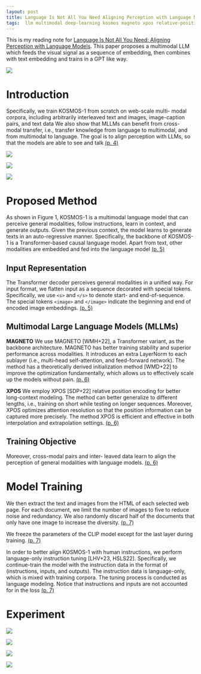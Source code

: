 ```yaml
---
layout: post
title: Language Is Not All You Need Aligning Perception with Language Models
tags:  llm multimodal deep-learning kosmos magneto xpos relative-position-encoding gpt flamingo
---
```


This is my reading note for [Language Is Not All You Need: Aligning Perception with Language Models](http://arxiv.org/abs/2302.14045). This paper proposes a multimodal LLM which feeds the visual signal as a sequence of embedding, then combines with text embedding and trains in a GPT like way.

![](https://raw.githubusercontent.com/zhangtemplar/zhangtemplar.github.io/master/uPic/huangLanguageNotAll2023-1-x102-y86.png) 

# Introduction
Specifically, we train KOSMOS-1 from scratch on web-scale multi- modal corpora, including arbitrarily interleaved text and images, image-caption pairs, and text data We also show that MLLMs can benefit from cross-modal transfer, i.e., transfer knowledge from language to multimodal, and from multimodal to language. The goal is to align perception with LLMs, so that the models are able to see and talk [(p. 4)](zotero://open-pdf/library/items/LSTWDQEE?page=4&annotation=IUW6JR8G)

![](https://raw.githubusercontent.com/zhangtemplar/zhangtemplar.github.io/master/uPic/huangLanguageNotAll2023-2-x103-y101.png) 

![](https://raw.githubusercontent.com/zhangtemplar/zhangtemplar.github.io/master/uPic/huangLanguageNotAll2023-3-x104-y160.png) 

![](https://raw.githubusercontent.com/zhangtemplar/zhangtemplar.github.io/master/uPic/huangLanguageNotAll2023-4-x106-y417.png) 

# Proposed Method
As shown in Figure 1, KOSMOS-1 is a multimodal language model that can perceive general modalities, follow instructions, learn in context, and generate outputs. Given the previous context, the model learns to generate texts in an auto-regressive manner. Specifically, the backbone of KOSMOS-1 is a Transformer-based causal language model. Apart from text, other modalities are embedded and fed into the language model [(p. 5)](zotero://open-pdf/library/items/LSTWDQEE?page=5&annotation=5TPCHUAN)

## Input Representation
The Transformer decoder perceives general modalities in a unified way. For input format, we flatten input as a sequence decorated with special tokens. Specifically, we use `<s>` and `</s>` to denote start- and end-of-sequence. The special tokens `<image>` and `</image>` indicate the beginning and end of encoded image embeddings. [(p. 5)](zotero://open-pdf/library/items/LSTWDQEE?page=5&annotation=YYVDZ4TF)

## Multimodal Large Language Models (MLLMs)
**MAGNETO** We use MAGNETO [WMH+22], a Transformer variant, as the backbone architecture.  MAGNETO has better training stability and superior performance across modalities. It introduces an extra LayerNorm to each sublayer (i.e., multi-head self-attention, and feed-forward network). The method has a theoretically derived initialization method [WMD+22] to improve the optimization fundamentally, which allows us to effectively scale up the models without pain. [(p. 6)](zotero://open-pdf/library/items/LSTWDQEE?page=6&annotation=9CV4SXS4)

**XPOS** We employ XPOS [SDP+22] relative position encoding for better long-context modeling.  The method can better generalize to different lengths, i.e., training on short while testing on longer sequences. Moreover, XPOS optimizes attention resolution so that the position information can be captured more precisely. The method XPOS is efficient and effective in both interpolation and extrapolation settings. [(p. 6)](zotero://open-pdf/library/items/LSTWDQEE?page=6&annotation=MZ9PWXLW)

## Training Objective
Moreover, cross-modal pairs and inter- leaved data learn to align the perception of general modalities with language models. [(p. 6)](zotero://open-pdf/library/items/LSTWDQEE?page=6&annotation=W6A2W3RV)

# Model Training
We then extract the text and images from the HTML of each selected web page. For each document, we limit the number of images to five to reduce noise and redundancy. We also randomly discard half of the documents that only have one image to increase the diversity. [(p. 7)](zotero://open-pdf/library/items/LSTWDQEE?page=7&annotation=9NCJ7TI5)

We freeze the parameters of the CLIP model except for the last layer during training. [(p. 7)](zotero://open-pdf/library/items/LSTWDQEE?page=7&annotation=E8W7ZR75)

In order to better align KOSMOS-1 with human instructions, we perform language-only instruction tuning [LHV+23, HSLS22]. Specifically, we continue-train the model with the instruction data in the format of (instructions, inputs, and outputs). The instruction data is language-only, which is mixed with training corpora. The tuning process is conducted as language modeling. Notice that instructions and inputs are not accounted for in the loss [(p. 7)](zotero://open-pdf/library/items/LSTWDQEE?page=7&annotation=59FWUYG7)

# Experiment
![](https://raw.githubusercontent.com/zhangtemplar/zhangtemplar.github.io/master/uPic/huangLanguageNotAll2023-9-x102-y550.png) 

![](https://raw.githubusercontent.com/zhangtemplar/zhangtemplar.github.io/master/uPic/huangLanguageNotAll2023-9-x100-y367.png) 

![](https://raw.githubusercontent.com/zhangtemplar/zhangtemplar.github.io/master/uPic/huangLanguageNotAll2023-9-x102-y132.png) 

![](https://raw.githubusercontent.com/zhangtemplar/zhangtemplar.github.io/master/uPic/huangLanguageNotAll2023-10-x102-y592.png) 
